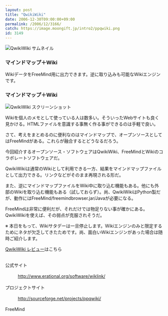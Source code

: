 ```yaml
---
layout: post
title: "QwikiWiki"
date: 2006-12-30T09:00:00+09:00
permalink: /2006/12/3166/
catch: https://image.moongift.jp/intro2/ppqwiki.png
id: 3149
---
```

 ![QwikiWiki サムネイル](https://image.moongift.jp/intro2/ppqwiki.t.png "QwikiWiki サムネイル")
  

### マインドマップ＋Wiki
  
WikiデータをFreeMind用に出力できます。逆に取り込みも可能なWikiエンジンです。  
<!--more-->  

### マインドマップ＋Wiki
  

![QwikiWiki スクリーンショット](https://image.moongift.jp/intro2/ppqwiki.png "QwikiWiki スクリーンショット")

  

Wikiを個人のメモとして使っている人は数多い。そういったWebサイトも良く見かける。HTMLファイルを意識する事無く作る事ができるのは手軽で良い。

  

さて、考えをまとめるのに便利なのはマインドマップで、オープンソースとしてはFreeMindがある。これらが融合するとどうなるだろう。

  

今回紹介するオープンソース・ソフトウェアはQwikiWiki、FreeMindとWikiのコラボレートソフトウェアだ。

  

QwikiWikiは通常のWikiとして利用できる一方、結果をマインドマップファイルとして出力できる。リンクなどがそのまま再現される形だ。

  

また、逆にマインドマップファイルをWiki中に取り込む機能もある。他にも外部のWikiを取り込む機能もある（試しておらず）。尚、QwikiWikiはPython製だが、動作にはFreeMind/freemindbrowser.jar/Javaが必要になる。

  

FreeMindは非常に便利だが、それだけでは物足りない事が確かにある。QwikiWikiを使えば、その弱点が克服されそうだ。

  

※ 本日をもって、Wikiサタデーは一旦停止します。Wikiエンジンのみと限定するためにネタが欠乏してきたためです。尚、面白いWikiエンジンがあった場合は随時ご紹介します。

  

[QwikiWiki レビュー](http://oss.moongift.jp/review/i-3172.html)はこちら

  
<dl>
<br><dt>公式サイト</dt>
<br><dd><a href="http://www.erational.org/software/wiklink/" target="_blank">http://www.erational.org/software/wiklink/</a></dd>
<br><dt>プロジェクトサイト</dt>
<br><dd><a href="http://sourceforge.net/projects/ppqwiki/" target="_blank">http://sourceforge.net/projects/ppqwiki/</a></dd>
<br><dt>FreeMind</dt>
<br>
</dl>